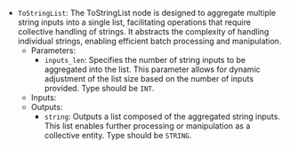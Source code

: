 - `ToStringList`: The ToStringList node is designed to aggregate multiple string inputs into a single list, facilitating operations that require collective handling of strings. It abstracts the complexity of handling individual strings, enabling efficient batch processing and manipulation.
    - Parameters:
        - `inputs_len`: Specifies the number of string inputs to be aggregated into the list. This parameter allows for dynamic adjustment of the list size based on the number of inputs provided. Type should be `INT`.
    - Inputs:
    - Outputs:
        - `string`: Outputs a list composed of the aggregated string inputs. This list enables further processing or manipulation as a collective entity. Type should be `STRING`.
